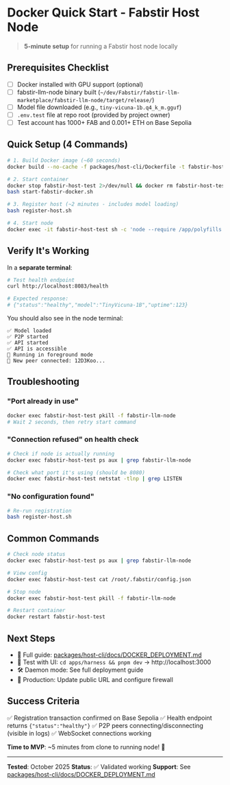 # Docker Quick Start - Fabstir Host Node

> **5-minute setup** for running a Fabstir host node locally

## Prerequisites Checklist

- [ ] Docker installed with GPU support (optional)
- [ ] fabstir-llm-node binary built (`~/dev/Fabstir/fabstir-llm-marketplace/fabstir-llm-node/target/release/`)
- [ ] Model file downloaded (e.g., `tiny-vicuna-1b.q4_k_m.gguf`)
- [ ] `.env.test` file at repo root (provided by project owner)
- [ ] Test account has 1000+ FAB and 0.001+ ETH on Base Sepolia

## Quick Setup (4 Commands)

```bash
# 1. Build Docker image (~60 seconds)
docker build --no-cache -f packages/host-cli/Dockerfile -t fabstir-host-cli:local .

# 2. Start container
docker stop fabstir-host-test 2>/dev/null && docker rm fabstir-host-test 2>/dev/null
bash start-fabstir-docker.sh

# 3. Register host (~2 minutes - includes model loading)
bash register-host.sh

# 4. Start node
docker exec -it fabstir-host-test sh -c 'node --require /app/polyfills.js dist/index.js start'
```

## Verify It's Working

In a **separate terminal**:

```bash
# Test health endpoint
curl http://localhost:8083/health

# Expected response:
# {"status":"healthy","model":"TinyVicuna-1B","uptime":123}
```

You should also see in the node terminal:
```
✅ Model loaded
✅ P2P started
✅ API started
✅ API is accessible
🔄 Running in foreground mode
📌 New peer connected: 12D3Koo...
```

## Troubleshooting

### "Port already in use"
```bash
docker exec fabstir-host-test pkill -f fabstir-llm-node
# Wait 2 seconds, then retry start command
```

### "Connection refused" on health check
```bash
# Check if node is actually running
docker exec fabstir-host-test ps aux | grep fabstir-llm-node

# Check what port it's using (should be 8080)
docker exec fabstir-host-test netstat -tlnp | grep LISTEN
```

### "No configuration found"
```bash
# Re-run registration
bash register-host.sh
```

## Common Commands

```bash
# Check node status
docker exec fabstir-host-test ps aux | grep fabstir-llm-node

# View config
docker exec fabstir-host-test cat /root/.fabstir/config.json

# Stop node
docker exec fabstir-host-test pkill -f fabstir-llm-node

# Restart container
docker restart fabstir-host-test
```

## Next Steps

- 📖 Full guide: [packages/host-cli/docs/DOCKER_DEPLOYMENT.md](packages/host-cli/docs/DOCKER_DEPLOYMENT.md)
- 🔧 Test with UI: `cd apps/harness && pnpm dev` → http://localhost:3000
- 🛠️ Daemon mode: See full deployment guide
- 🚀 Production: Update public URL and configure firewall

## Success Criteria

✅ Registration transaction confirmed on Base Sepolia
✅ Health endpoint returns `{"status":"healthy"}`
✅ P2P peers connecting/disconnecting (visible in logs)
✅ WebSocket connections working

**Time to MVP**: ~5 minutes from clone to running node! 🎉

---

**Tested**: October 2025
**Status**: ✅ Validated working
**Support**: See [packages/host-cli/docs/DOCKER_DEPLOYMENT.md](packages/host-cli/docs/DOCKER_DEPLOYMENT.md)
